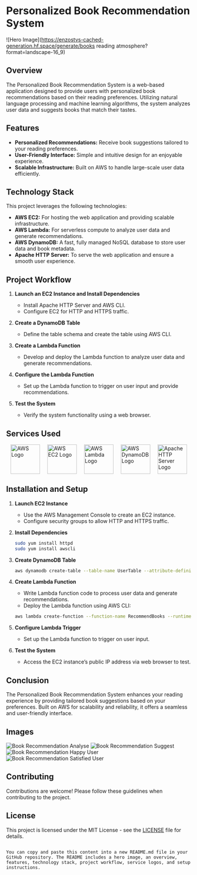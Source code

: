 # Personalized Book Recommendation System

![Hero Image](https://enzostvs-cached-generation.hf.space/generate/books reading atmosphere?format=landscape-16_9)

## Overview
The Personalized Book Recommendation System is a web-based application designed to provide users with personalized book recommendations based on their reading preferences. Utilizing natural language processing and machine learning algorithms, the system analyzes user data and suggests books that match their tastes.

## Features
- **Personalized Recommendations:** Receive book suggestions tailored to your reading preferences.
- **User-Friendly Interface:** Simple and intuitive design for an enjoyable experience.
- **Scalable Infrastructure:** Built on AWS to handle large-scale user data efficiently.

## Technology Stack
This project leverages the following technologies:
- **AWS EC2:** For hosting the web application and providing scalable infrastructure.
- **AWS Lambda:** For serverless compute to analyze user data and generate recommendations.
- **AWS DynamoDB:** A fast, fully managed NoSQL database to store user data and book metadata.
- **Apache HTTP Server:** To serve the web application and ensure a smooth user experience.

## Project Workflow
1. **Launch an EC2 Instance and Install Dependencies**
   - Install Apache HTTP Server and AWS CLI.
   - Configure EC2 for HTTP and HTTPS traffic.

2. **Create a DynamoDB Table**
   - Define the table schema and create the table using AWS CLI.

3. **Create a Lambda Function**
   - Develop and deploy the Lambda function to analyze user data and generate recommendations.

4. **Configure the Lambda Function**
   - Set up the Lambda function to trigger on user input and provide recommendations.

5. **Test the System**
   - Verify the system functionality using a web browser.

## Services Used
<div style="display: flex; justify-content: center; gap: 20px;">
  <img src="https://d1.awsstatic.com/logos/aws-logo-dark-background-preview.png" alt="AWS Logo" width="80">
  <img src="https://d1.awsstatic.com/whitepapers/architecture-overview-images/aws-ec2-logo-dark.png" alt="AWS EC2 Logo" width="80">
  <img src="https://d1.awsstatic.com/product-marketing/AWS_Lambda/AWS_Lambda.png" alt="AWS Lambda Logo" width="80">
  <img src="https://d1.awsstatic.com/product-marketing/dynamodb/dynamodb-logo-vertical.png" alt="AWS DynamoDB Logo" width="80">
  <img src="https://archive.org/services/img/http://commons.wikimedia.org/wiki/File:Apache_HTTP_Server_logo.svg" alt="Apache HTTP Server Logo" width="80">
</div>

## Installation and Setup
1. **Launch EC2 Instance**
   - Use the AWS Management Console to create an EC2 instance.
   - Configure security groups to allow HTTP and HTTPS traffic.

2. **Install Dependencies**
   ```bash
   sudo yum install httpd
   sudo yum install awscli
   ```
3. **Create DynamoDB Table**
   ```bash
   aws dynamodb create-table --table-name UserTable --attribute-definitions AttributeName=id,AttributeType=S --key-schema AttributeName=id,KeyType=HASH --provisioned-throughput ReadCapacityUnits=1,WriteCapacityUnits=1
   ```

4. **Create Lambda Function**
   - Write Lambda function code to process user data and generate recommendations.
   - Deploy the Lambda function using AWS CLI:
   ```bash
   aws lambda create-function --function-name RecommendBooks --runtime python3.8 --role lambda-execution-role --handler lambda_function.handler --zip-file fileb://lambda_function.py
   ```

5. **Configure Lambda Trigger**
   - Set up the Lambda function to trigger on user input.

6. **Test the System**
   - Access the EC2 instance’s public IP address via web browser to test.

## Conclusion
The Personalized Book Recommendation System enhances your reading experience by providing tailored book suggestions based on your preferences. Built on AWS for scalability and reliability, it offers a seamless and user-friendly interface.

## Images
<img src="https://enzostvs-cached-generation.hf.space/generate/book recommendation analyse?format=square" alt="Book Recommendation Analyse">
<img src="https://enzostvs-cached-generation.hf.space/generate/book recommendation suggest?format=square" alt="Book Recommendation Suggest">
<img src="https://enzostvs-cached-generation.hf.space/generate/book recommendation happy user?format=square" alt="Book Recommendation Happy User">
<img src="https://enzostvs-cached-generation.hf.space/generate/book recommendation satisfied user?format=portrait-9_16" alt="Book Recommendation Satisfied User">

## Contributing
Contributions are welcome! Please follow these guidelines when contributing to the project.

## License
This project is licensed under the MIT License - see the [LICENSE](LICENSE) file for details.
```

You can copy and paste this content into a new README.md file in your GitHub repository. The README includes a hero image, an overview, features, technology stack, project workflow, service logos, and setup instructions.
